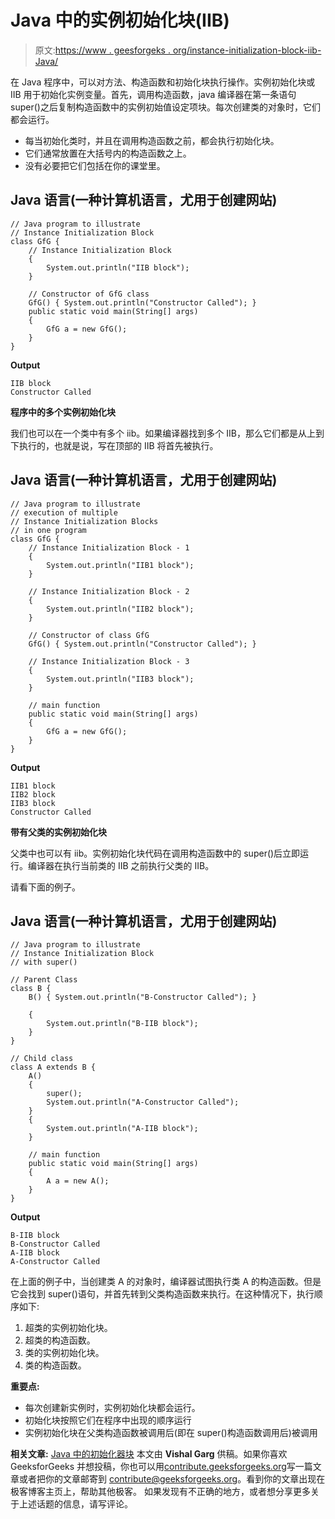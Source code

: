 # Java 中的实例初始化块(IIB)

> 原文:[https://www . geesforgeks . org/instance-initialization-block-iib-Java/](https://www.geeksforgeeks.org/instance-initialization-block-iib-java/)

在 Java 程序中，可以对方法、构造函数和初始化块执行操作。实例初始化块或 IIB 用于初始化实例变量。首先，调用构造函数，java 编译器在第一条语句 super()之后复制构造函数中的实例初始值设定项块。每次创建类的对象时，它们都会运行。

*   每当初始化类时，并且在调用构造函数之前，都会执行初始化块。
*   它们通常放置在大括号内的构造函数之上。
*   没有必要把它们包括在你的课堂里。

## Java 语言(一种计算机语言，尤用于创建网站)

```
// Java program to illustrate
// Instance Initialization Block
class GfG {
    // Instance Initialization Block
    {
        System.out.println("IIB block");
    }

    // Constructor of GfG class
    GfG() { System.out.println("Constructor Called"); }
    public static void main(String[] args)
    {
        GfG a = new GfG();
    }
}
```

**Output**

```
IIB block
Constructor Called

```

**程序中的多个实例初始化块**

我们也可以在一个类中有多个 iib。如果编译器找到多个 IIB，那么它们都是从上到下执行的，也就是说，写在顶部的 IIB 将首先被执行。

## Java 语言(一种计算机语言，尤用于创建网站)

```
// Java program to illustrate
// execution of multiple
// Instance Initialization Blocks
// in one program
class GfG {
    // Instance Initialization Block - 1
    {
        System.out.println("IIB1 block");
    }

    // Instance Initialization Block - 2
    {
        System.out.println("IIB2 block");
    }

    // Constructor of class GfG
    GfG() { System.out.println("Constructor Called"); }

    // Instance Initialization Block - 3
    {
        System.out.println("IIB3 block");
    }

    // main function
    public static void main(String[] args)
    {
        GfG a = new GfG();
    }
}
```

**Output**

```
IIB1 block
IIB2 block
IIB3 block
Constructor Called

```

**带有父类的实例初始化块**

父类中也可以有 iib。实例初始化块代码在调用构造函数中的 super()后立即运行。编译器在执行当前类的 IIB 之前执行父类的 IIB。

请看下面的例子。

## Java 语言(一种计算机语言，尤用于创建网站)

```
// Java program to illustrate
// Instance Initialization Block
// with super()

// Parent Class
class B {
    B() { System.out.println("B-Constructor Called"); }

    {
        System.out.println("B-IIB block");
    }
}

// Child class
class A extends B {
    A()
    {
        super();
        System.out.println("A-Constructor Called");
    }
    {
        System.out.println("A-IIB block");
    }

    // main function
    public static void main(String[] args)
    {
        A a = new A();
    }
}
```

**Output**

```
B-IIB block
B-Constructor Called
A-IIB block
A-Constructor Called

```

在上面的例子中，当创建类 A 的对象时，编译器试图执行类 A 的构造函数。但是它会找到 super()语句，并首先转到父类构造函数来执行。在这种情况下，执行顺序如下:

1.  超类的实例初始化块。
2.  超类的构造函数。
3.  类的实例初始化块。
4.  类的构造函数。

**重要点:**

*   每次创建新实例时，实例初始化块都会运行。
*   初始化块按照它们在程序中出现的顺序运行
*   实例初始化块在父类构造函数被调用后(即在 super()构造函数调用后)被调用

**相关文章:**
[Java 中的初始化器块](https://www.geeksforgeeks.org/g-fact-26-the-initializer-block-in-java/)
本文由 **Vishal Garg** 供稿。如果你喜欢 GeeksforGeeks 并想投稿，你也可以用[contribute.geeksforgeeks.org](http://www.contribute.geeksforgeeks.org)写一篇文章或者把你的文章邮寄到 contribute@geeksforgeeks.org。看到你的文章出现在极客博客主页上，帮助其他极客。
如果发现有不正确的地方，或者想分享更多关于上述话题的信息，请写评论。